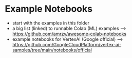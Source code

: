 # Example Notebooks

- start with the examples in this folder
- a big list (linked) to runnable Colab (ML) examples --> https://github.com/amrzv/awesome-colab-notebooks
- example notebooks for VertexAI (Google official) --> https://github.com/GoogleCloudPlatform/vertex-ai-samples/tree/main/notebooks/official
